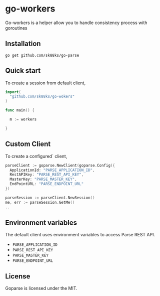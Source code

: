 go-workers
====

Go-workers is a helper allow you to handle consistency process with goroutines

Installation
----

```
go get github.com/sk88ks/go-parse
```

Quick start
----

To create a session from default client,

```go
import(
  "github.com/sk88ks/go-wokers"
)

func main() {

  m := workers

}
```

Custom Client
----

To create a configured` client,

```go
parseClient := goparse.NewClient(goparse.Config({
  ApplicationId: "PARSE_APPLICATION_ID",
  RestAPIKey: "PARSE_REST_API_KEY",
  MasterKey: "PARSE_MASTER_KEY",
  EndPointURL: "PARSE_ENDPOINT_URL"
})

parseSession := parseClient.NewSession()
me, err := parseSession.GetMe()
..
```

Environment variables
----

The default client uses environment variables to access Parse REST API.

- `PARSE_APPLICATION_ID`
- `PARSE_REST_API_KEY`
- `PARSE_MASTER_KEY`
- `PARSE_ENDPOINT_URL`

License
----
Goparse is licensed under the MIT.
